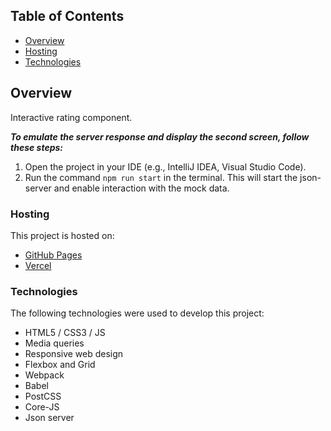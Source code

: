 ## Table of Contents

- [Overview](#overview)
- [Hosting](#hosting)
- [Technologies](#technologies)

## Overview

Interactive rating component.

***To emulate the server response and display the second screen, follow these steps:***

1. Open the project in your IDE (e.g., IntelliJ IDEA, Visual Studio Code).
2. Run the command `npm run start` in the terminal. This will start the json-server and enable interaction with the mock data.

### Hosting

This project is hosted on:
- [GitHub Pages](https://private-lazy-val.github.io/rate-me/)
- [Vercel](https://rate-me-5.vercel.app/)



### Technologies

The following technologies were used to develop this project:

- HTML5 / CSS3 / JS
- Media queries
- Responsive web design
- Flexbox and Grid
- Webpack
- Babel
- PostCSS
- Core-JS
- Json server
